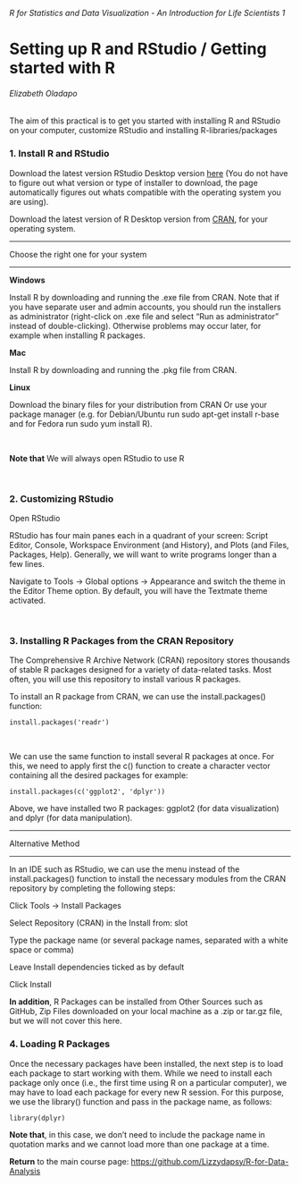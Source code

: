 *R for Statistics and Data Visualization - An Introduction for Life Scientists 1*

# Setting up R and RStudio / Getting started with R

###### Elizabeth Oladapo

The aim of this practical is to get you started with installing R and RStudio on your computer, customize RStudio and installing R-libraries/packages

### 1. Install R and RStudio
Download the latest version RStudio Desktop version [here](https://posit.co/download/rstudio-desktop/#download) (You do not have to figure out what version or type of installer to download, the page automatically figures out whats compatible with the operating system you are using).

Download the latest version of R Desktop version from [CRAN](https://cran.r-project.org/), for your operating system.

*** 
Choose the right one for your system 

*** 

__Windows__

Install R by downloading and running the .exe file from CRAN. 
Note that if you have separate user and admin accounts, you should run the installers as administrator (right-click on .exe file and select “Run as administrator” instead of double-clicking). 
Otherwise problems may occur later, for example when installing R packages.

__Mac__

Install R by downloading and running the .pkg file from CRAN. 

__Linux__

Download the binary files for your distribution from CRAN Or use your package manager (e.g. for Debian/Ubuntu run sudo apt-get install r-base and for Fedora run sudo yum install R). 

<br/>

__Note that__ We will always open RStudio to use R

<br/>

### 2. Customizing RStudio
Open RStudio

RStudio has four main panes each in a quadrant of your screen: 
Script Editor, Console, Workspace Environment (and History), and Plots (and Files, Packages, Help). 
Generally, we will want to write programs longer than a few lines.

Navigate to Tools → Global options → Appearance and switch the theme in the Editor Theme option. By default, you will have the Textmate theme activated.

<br/>

### 3. Installing R Packages from the CRAN Repository

The Comprehensive R Archive Network (CRAN) repository stores thousands of stable R packages designed for a variety of data-related tasks. Most often, you will use this repository to install various R packages.

To install an R package from CRAN, we can use the install.packages() function:

```{r}
install.packages('readr')
```
<br/>

We can use the same function to install several R packages at once. For this, we need to apply first the c() function to create a character vector containing all the desired packages for example:

```{r}
install.packages(c('ggplot2', 'dplyr'))
```
Above, we have installed two R packages: ggplot2 (for data visualization) and dplyr (for data manipulation).

***

Alternative Method

***

In an IDE such as RStudio, we can use the menu instead of the install.packages() function to install the necessary modules from the CRAN repository by completing the following steps:

Click Tools → Install Packages

Select Repository (CRAN) in the Install from: slot

Type the package name (or several package names, separated with a white space or comma)

Leave Install dependencies ticked as by default

Click Install

__In addition__, R Packages can be installed from Other Sources such as GitHub, Zip Files downloaded on your local machine as a .zip or tar.gz file, but we will not cover this here.

### 4. Loading R Packages

Once the necessary packages have been installed, the next step is to load each package to start working with them. While we need to install each package only once (i.e., the first time using R on a particular computer), we may have to load each package for every new R session. For this purpose, we use the library() function and pass in the package name, as follows:

```{r}
library(dplyr)
```
__Note that__, in this case, we don’t need to include the package name in quotation marks and we cannot load more than one package at a time.


__Return__ to the main course page:
https://github.com/Lizzydapsy/R-for-Data-Analysis
